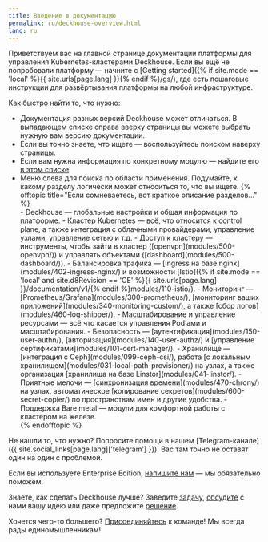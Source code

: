 ```yaml
---
title: Введение в документацию
permalink: ru/deckhouse-overview.html
lang: ru
---
```


Приветствуем вас на главной странице документации платформы для управления Kubernetes-кластерами Deckhouse. Если вы ещё не попробовали платформу — начните с [Getting started]({% if site.mode == 'local' %}{{ site.urls[page.lang] }}{% endif %}/gs/), где есть пошаговые инструкции для развёртывания платформы на любой инфраструктуре.

Как быстро найти то, что нужно:
<ul>
<li>Документация разных версий Deckhouse может отличаться. В выпадающем списке справа вверху страницы вы можете выбрать нужную вам версию документации.</li>
<li>Если вы точно знаете, что ищете — воспользуйтесь поиском наверху страницы.</li>
<li>Если вам нужна информация по конкретному модулю — найдите его <a href="revision-comparison.html">в этом списке</a>.</li>
<li>Меню слева для поиска по области применения. Подумайте, к какому разделу логически может относиться то, что вы ищете.
  {% offtopic title="Если сомневаетесь, вот краткое описание разделов..." %}
  <div markdown="1">
  - Deckhouse — глобальные настройки и общая информация по платформе.
  - Кластер Kubernetes — всё, что относится к control plane, а также интеграция с облачными провайдерами, управление узлами, управление сетью и т.д.
  - Доступ к кластеру — инструменты, чтобы зайти в кластер ([openvpn](modules/500-openvpn/)) и управлять объектами ([dashboard](modules/500-dashboard/)).
  - Балансировка трафика — [Ingress на базе nginx](modules/402-ingress-nginx/) и возможности [Istio]({% if site.mode == 'local' and site.d8Revision == 'CE' %}{{ site.urls[page.lang] }}/documentation/v1/{% endif %}modules/110-istio/).
  - Мониторинг — [Prometheus/Grafana](modules/300-prometheus/), [мониторинг ваших приложений](modules/340-monitoring-custom/), а также [сбор логов](modules/460-log-shipper/).
  - Масштабирование и управление ресурсами — всё что касается управления Pod’ами и масштабирования.
  - Безопасность — [аутентификация](modules/150-user-authn/), [авторизация](modules/140-user-authz/) и [управление сертификатами](modules/101-cert-manager/).
  - Хранилище — [интеграция с Ceph](modules/099-ceph-csi/), работа [с локальным хранилищем](modules/031-local-path-provisioner/) на узлах, а также организация [хранилища на базе Linstor](modules/041-linstor/).
  - Приятные мелочи — [синхронизация времени](modules/470-chrony/) на узлах, автоматическое [копирование секретов](modules/600-secret-copier/) по пространствам имен и другие удобства.
  - Поддержка Bare metal — модули для комфортной работы c кластером на железе.
  </div>
  {% endofftopic %}
</li>
</ul>
Не нашли то, что нужно? Попросите помощи в нашем [Telegram-канале]({{ site.social_links[page.lang]['telegram'] }}). Вас там точно не оставят один на один с проблемой.

Если вы используете Enterprise Edition, [напишите нам](mailto:support@deckhouse.ru) — мы обязательно поможем.

Знаете, как сделать Deckhouse лучше? Заведите [задачу](https://github.com/deckhouse/deckhouse/issues/), [обсудите](https://github.com/deckhouse/deckhouse/discussions) с нами вашу идею или даже предложите [решение](https://github.com/deckhouse/deckhouse/blob/main/CONTRIBUTING.md).

Хочется чего-то большего? [Присоединяйтесь](https://job.flant.ru/) к команде! Мы всегда рады единомышленникам!
